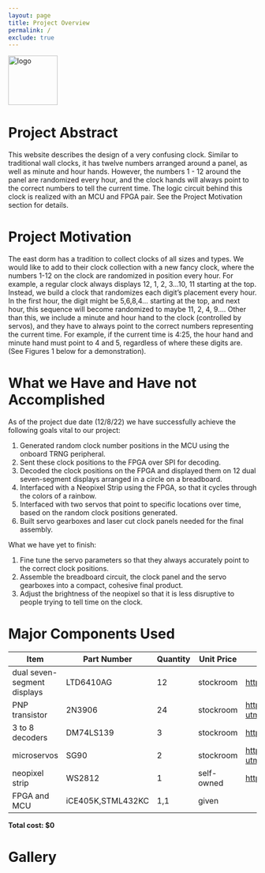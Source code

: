 ```yaml
---
layout: page
title: Project Overview
permalink: /
exclude: true
---
```

<div style="text-align: left">
  <img src="./assets/img/Logo.png" alt="logo" width="100" />
</div>


# Project Abstract
This website describes the design of a very confusing clock. Similar to traditional wall clocks, it has twelve numbers arranged around a panel, as well as minute and hour hands. However, the numbers 1 - 12 around the panel are randomized every hour, and the clock hands will always point to the correct numbers to tell the current time. The logic circuit behind this clock is realized with an MCU and FPGA pair. See the Project Motivation section for details. 





# Project Motivation
The east dorm has a tradition to collect clocks of all sizes and types. We would like to add to their clock collection with a new fancy clock, where the numbers 1-12 on the clock are randomized in position every hour. For example, a regular clock always displays 12, 1, 2, 3…10, 11 starting at the top. Instead, we build a clock that randomizes each digit’s placement every hour. In the first hour, the digit might be 5,6,8,4… starting at the top, and next hour, this sequence will become randomized to maybe 11, 2, 4, 9…. Other than this, we include a minute and hour hand to the clock (controlled by servos), and they have to always point to the correct numbers representing the current time. For example, if the current time is 4:25, the hour hand and minute hand must point to 4 and 5, regardless of where these digits are. (See Figures 1 below for a demonstration). 

# What we Have and Have not Accomplished
As of the project due date (12/8/22) we have successfully achieve the following goals vital to our project:
  1. Generated random clock number positions in the MCU using the onboard TRNG peripheral. 
  2. Sent these clock positions to the FPGA over SPI for decoding. 
  3. Decoded the clock positions on the FPGA and displayed them on 12 dual seven-segment displays arranged in a circle on a breadboard. 
  4. Interfaced with a Neopixel Strip using the FPGA, so that it cycles through the colors of a rainbow. 
  5. Interfaced with two servos that point to specific locations over time, based on the random clock positions generated. 
  6. Built servo gearboxes and laser cut clock panels needed for the final assembly.
 
What we have yet to finish: 
  1. Fine tune the servo parameters so that they always accurately point to the correct clock positions. 
  2. Assemble the breadboard circuit, the clock panel and the servo gearboxes into a compact, cohesive final product. 
  3. Adjust the brightness of the neopixel so that it is less disruptive to people trying to tell time on the clock. 
 
# Major Components Used
<!-- The bill of materials should include all the parts used in your project along with the prices and links.  -->

| Item | Part Number | Quantity | Unit Price | Link |
| ---- | ----------- | ----- | ---- | ---- |
| dual seven-segment displays |  LTD6410AG | 12 | stockroom | https://www.digikey.com/en/products/detail/liteon/LTD-6410G/3199123 |
| PNP transistor | 2N3906 | 24 | stockroom |https://www.digikey.com/en/products/detail/stmicroelectronics/2N3906/603429?utm_adgroup=STMicroelectronics&utm_source=google&utm_medium=cpc&utm_campaign=Dynamic%20Search_EN_Focus%20Suppliers&utm_term=&utm_content=STMicroelectronics&gclid=CjwKCAiAs8acBhA1EiwAgRFdw12wrYv2MVxmmVXYWDWyvkeNP7gP64nfoixennjbvF99BNkyktPERBoCLjsQAvD_BwE |
| 3 to 8 decoders | DM74LS139 | 3 | stockroom | https://www.digikey.com/en/products/detail/onsemi/DM74LS139N/3301 |
| microservos | SG90 | 2 | stockroom | https://www.digikey.com/en/products/detail/gearbox-labs/PART-MICRO-SERVO-SG-90-ANALOG/16159912?utm_adgroup=Battery%20Products&utm_source=google&utm_medium=cpc&utm_campaign=Dynamic%20Search_EN_Product&utm_term=&utm_content=Battery%20Products&gclid=CjwKCAiAs8acBhA1EiwAgRFdwwgGRt2WqlFrkcezkk1UxbvZydEK6MfRLG4xHJhkBX_pS5LJn3NbQhoCLuUQAvD_BwE |
| neopixel strip | WS2812 | 1 | self-owned | https://www.aliexpress.us/item/2251801850504415.html?gatewayAdapt=glo2usa4itemAdapt&_randl_shipto=US | 
| FPGA and MCU | iCE405K,STML432KC | 1,1 | given | | 


**Total cost: $0**

# Gallery


